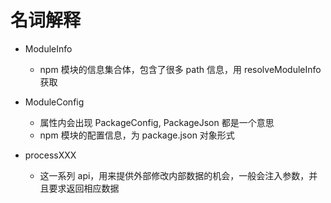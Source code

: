# 名词解释

- ModuleInfo
  - npm 模块的信息集合体，包含了很多 path 信息，用 resolveModuleInfo 获取
- ModuleConfig

  - 属性内会出现 PackageConfig, PackageJson 都是一个意思
  - npm 模块的配置信息，为 package.json 对象形式

- processXXX
  - 这一系列 api，用来提供外部修改内部数据的机会，一般会注入参数，并且要求返回相应数据
